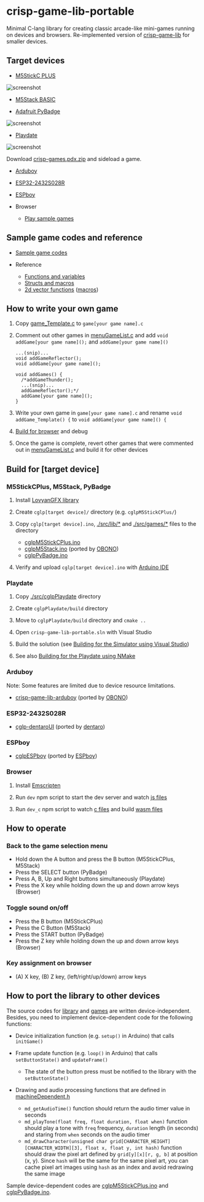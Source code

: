 # crisp-game-lib-portable

Minimal C-lang library for creating classic arcade-like mini-games running on devices and browsers. Re-implemented version of [crisp-game-lib](https://github.com/abagames/crisp-game-lib) for smaller devices.

## Target devices

- [M5StickC PLUS](https://docs.m5stack.com/en/core/m5stickc_plus)

![screenshot](./docs/screenshotM5StickCPlus.gif)

- [M5Stack BASIC](http://docs.m5stack.com/en/core/basic)

- [Adafruit PyBadge](https://learn.adafruit.com/adafruit-pybadge)

![screenshot](./docs/screenshotPyBadge.gif)

- [Playdate](https://play.date/)

![screenshot](./docs/screenshotPlaydate.gif)

Download [crisp-games.pdx.zip](https://abagames.github.io/crisp-game-lib-portable/crisp-games.pdx.zip) and sideload a game.

- [Arduboy](https://www.arduboy.com/)

- [ESP32-2432S028R](https://ja.aliexpress.com/item/1005004502250619.html)

- [ESPboy](https://www.espboy.com/)

- Browser
  - [Play sample games](https://abagames.github.io/crisp-game-lib-portable/build/)

## Sample game codes and reference

- [Sample game codes](https://github.com/abagames/crisp-game-lib-portable/tree/main/src/games)

- Reference
  - [Functions and variables](https://abagames.github.io/crisp-game-lib-portable/ref_document/html/cglp_8c.html)
  - [Structs and macros](https://abagames.github.io/crisp-game-lib-portable/ref_document/html/cglp_8h.html)
  - [2d vector functions](https://abagames.github.io/crisp-game-lib-portable/ref_document/html/vector_8c.html) ([macros](https://abagames.github.io/crisp-game-lib-portable/ref_document/html/vector_8h.html))

## How to write your own game

1. Copy [game_Template.c](https://raw.githubusercontent.com/abagames/crisp-game-lib-portable/main/src/games/game_Template.c) to `game[your game name].c`

1. Comment out other games in [menuGameList.c](https://github.com/abagames/crisp-game-lib-portable/blob/main/src/lib/menuGameList.c) and add `void addGame[your game name]();` and `addGame[your game name]()`

   ```
   ...(snip)...
   void addGameReflector();
   void addGame[your game name]();

   void addGames() {
     /*addGameThunder();
     ...(snip)...
     addGameReflector();*/
     addGame[your game name]();
   }
   ```

1. Write your own game in `game[your game name].c` and rename `void addGame_Template() {` to `void addGame[your game name]() {`

1. [Build for browser](#browser) and debug

1. Once the game is complete, revert other games that were commented out in [menuGameList.c](https://github.com/abagames/crisp-game-lib-portable/blob/main/src/lib/menuGameList.c) and build it for other devices

## Build for [target device]

### M5StickCPlus, M5Stack, PyBadge

1. Install [LovyanGFX library](https://github.com/lovyan03/LovyanGFX)

1. Create `cglp[target device]/` directory (e.g. `cglpM5StickCPlus/`)

1. Copy `cglp[target device].ino`, [./src/lib/\*](https://github.com/abagames/crisp-game-lib-portable/tree/main/src/lib) and [./src/games/\*](https://github.com/abagames/crisp-game-lib-portable/tree/main/src/games) files to the directory

   - [cglpM5StickCPlus.ino](https://github.com/abagames/crisp-game-lib-portable/blob/main/src/cglpM5StickCPlus/cglpM5StickCPlus.ino)
   - [cglpM5Stack.ino](https://gist.github.com/obono/1606cf8a8a4e9c9f97de4ebebad3460a) (ported by [OBONO](https://github.com/obono))
   - [cglpPyBadge.ino](https://github.com/abagames/crisp-game-lib-portable/blob/main/src/cglpPyBadge/cglpPyBadge.ino)

1. Verify and upload `cglp[target device].ino` with [Arduino IDE](https://www.arduino.cc/en/software)

### Playdate

1. Copy [./src/cglpPlaydate](https://github.com/abagames/crisp-game-lib-portable/tree/main/src/cglpPlaydate) directory

1. Create `cglpPlaydate/build` directory

1. Move to `cglpPlaydate/build` directory and `cmake ..`

1. Open `crisp-game-lib-portable.sln` with Visual Studio

1. Build the solution (see [Building for the Simulator using Visual Studio](https://sdk.play.date/2.3.1/Inside%20Playdate%20with%20C.html#_building_for_the_simulator_using_visual_studio))

1. See also [Building for the Playdate using NMake](https://sdk.play.date/2.3.1/Inside%20Playdate%20with%20C.html#_building_for_the_playdate_using_nmake)

### Arduboy

Note: Some features are limited due to device resource limitations.

- [crisp-game-lib-arduboy](https://github.com/obono/crisp-game-lib-arduboy) (ported by [OBONO](https://github.com/obono))

### ESP32-2432S028R

- [cglp-dentaroUI](https://github.com/dentaro/cglp-dentaroUI) (ported by [dentaro](https://github.com/dentaro))

### ESPboy

- [cglpESPboy](https://github.com/ESPboy-edu/ESPboy_crisp-game-lib-portable/tree/main/cglpESPboy) (ported by [ESPboy](https://github.com/ESPboy-edu))

### Browser

1. Install [Emscripten](https://emscripten.org/)

1. Run `dev` npm script to start the dev server and watch [js files](https://github.com/abagames/crisp-game-lib-portable/tree/main/src/browser)

1. Run `dev_c` npm script to watch [c files](https://github.com/abagames/crisp-game-lib-portable/tree/main/src/lib) and build [wasm files](https://github.com/abagames/crisp-game-lib-portable/tree/main/public/wasm)

## How to operate

### Back to the game selection menu

- Hold down the A button and press the B button (M5StickCPlus, M5Stack)
- Press the SELECT button (PyBadge)
- Press A, B, Up and Right buttons simultaneously (Playdate)
- Press the X key while holding down the up and down arrow keys (Browser)

### Toggle sound on/off

- Press the B button (M5StickCPlus)
- Press the C Button (M5Stack)
- Press the START button (PyBadge)
- Press the Z key while holding down the up and down arrow keys (Browser)

### Key assignment on browser

- (A) X key, (B) Z key, (left/right/up/down) arrow keys

## How to port the library to other devices

The source codes for [library](https://github.com/abagames/crisp-game-lib-portable/tree/main/src/lib) and [games](https://github.com/abagames/crisp-game-lib-portable/tree/main/src/games) are written device-independent. Besides, you need to implement device-dependent code for the following functions:

- Device initialization function (e.g. `setup()` in Arduino) that calls `initGame()`

- Frame update function (e.g. `loop()` in Arduino) that calls `setButtonState()` and `updateFrame()`

  - The state of the button press must be notified to the library with the `setButtonState()`

- Drawing and audio processing functions that are defined in [machineDependent.h](https://github.com/abagames/crisp-game-lib-portable/blob/main/src/lib/machineDependent.h)
  - `md_getAudioTime()` function should return the audio timer value in seconds
  - `md_playTone(float freq, float duration, float when)` function should play a tone with `freq` frequency, `duration` length (in seconds) and staring from `when` seconds on the audio timer
  - `md_drawCharacter(unsigned char grid[CHARACTER_HEIGHT][CHARACTER_WIDTH][3], float x, float y, int hash)` function should draw the pixel art defined by `grid[y][x][r, g, b]` at position (x, y). Since `hash` will be the same for the same pixel art, you can cache pixel art images using `hash` as an index and avoid redrawing the same image

Sample device-dependent codes are [cglpM5StickCPlus.ino](https://github.com/abagames/crisp-game-lib-portable/blob/main/src/cglpM5StickCPlus/cglpM5StickCPlus.ino) and [cglpPyBadge.ino](https://github.com/abagames/crisp-game-lib-portable/blob/main/src/cglpPyBadge/cglpPyBadge.ino).
